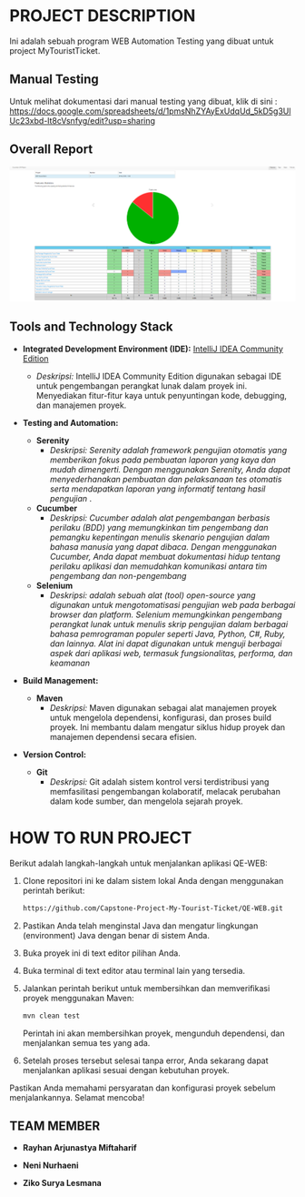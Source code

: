 # PROJECT DESCRIPTION

Ini adalah sebuah program WEB Automation Testing yang dibuat untuk project MyTouristTicket. 

## Manual Testing
Untuk melihat dokumentasi dari manual testing yang dibuat, klik di sini :
https://docs.google.com/spreadsheets/d/1pmsNhZYAyExUdqUd_5kD5g3UlUc23xbd-lt8cVsnfyg/edit?usp=sharing

## Overall Report
![Alt Text](overall.png)

## Tools and Technology Stack
- **Integrated Development Environment (IDE):** [IntelliJ IDEA Community Edition](https://www.jetbrains.com/idea/)
  - *Deskripsi:* IntelliJ IDEA Community Edition digunakan sebagai IDE untuk pengembangan perangkat lunak dalam proyek ini. Menyediakan fitur-fitur kaya untuk penyuntingan kode, debugging, dan manajemen proyek.

- **Testing and Automation:**
  - **Serenity**
    - *Deskripsi: Serenity adalah framework pengujian otomatis yang memberikan fokus pada pembuatan laporan yang kaya dan mudah dimengerti. Dengan menggunakan Serenity, Anda dapat 
menyederhanakan pembuatan dan pelaksanaan tes otomatis serta mendapatkan laporan yang informatif tentang hasil pengujian* .
  - **Cucumber**
    - *Deskripsi: Cucumber adalah alat pengembangan berbasis perilaku (BDD) yang memungkinkan tim pengembang dan pemangku kepentingan menulis skenario pengujian dalam bahasa manusia yang dapat dibaca. Dengan menggunakan Cucumber, Anda dapat membuat dokumentasi hidup tentang perilaku aplikasi dan memudahkan komunikasi antara tim pengembang dan non-pengembang*
  - **Selenium**
    - *Deskripsi: adalah sebuah alat (tool) open-source yang digunakan untuk mengotomatisasi pengujian web pada berbagai browser dan platform. Selenium memungkinkan pengembang perangkat lunak untuk menulis skrip pengujian dalam berbagai bahasa pemrograman populer seperti Java, Python, C#, Ruby, dan lainnya. Alat ini dapat digunakan untuk menguji berbagai aspek dari aplikasi web, termasuk fungsionalitas, performa, dan keamanan*

- **Build Management:**
  - **Maven**
    - *Deskripsi:* Maven digunakan sebagai alat manajemen proyek untuk mengelola dependensi, konfigurasi, dan proses build proyek. Ini membantu dalam mengatur siklus hidup proyek dan manajemen dependensi secara efisien.
      
- **Version Control:**
  - **Git**
    - *Deskripsi:* Git adalah sistem kontrol versi terdistribusi yang memfasilitasi pengembangan kolaboratif, melacak perubahan dalam kode sumber, dan mengelola sejarah proyek.

# HOW TO RUN PROJECT

Berikut adalah langkah-langkah untuk menjalankan aplikasi QE-WEB:

1. Clone repositori ini ke dalam sistem lokal Anda dengan menggunakan perintah berikut:

    ```bash
    https://github.com/Capstone-Project-My-Tourist-Ticket/QE-WEB.git
    ```

2. Pastikan Anda telah menginstal Java dan mengatur lingkungan (environment) Java dengan benar di sistem Anda.

3. Buka proyek ini di text editor pilihan Anda.

4. Buka terminal di text editor atau terminal lain yang tersedia.

5. Jalankan perintah berikut untuk membersihkan dan memverifikasi proyek menggunakan Maven:

    ```bash
    mvn clean test
    ```

   Perintah ini akan membersihkan proyek, mengunduh dependensi, dan menjalankan semua tes yang ada.

6. Setelah proses tersebut selesai tanpa error, Anda sekarang dapat menjalankan aplikasi sesuai dengan kebutuhan proyek.

Pastikan Anda memahami persyaratan dan konfigurasi proyek sebelum menjalankannya. Selamat mencoba!

## TEAM MEMBER
- **Rayhan Arjunastya Miftaharif**

- **Neni Nurhaeni**

- **Ziko Surya Lesmana**

